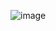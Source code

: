 ![image](https://github.com/prikarsartam/Masters-Thesis-Adiabatic-gauge-potential-and-signatures-of-quantum-criticality/assets/104849674/67f3613c-b685-4dde-934b-bbdc4268fecf)
